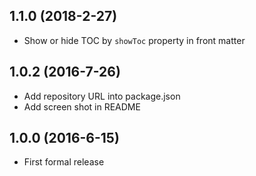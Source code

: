 ## 1.1.0 (2018-2-27)

* Show or hide TOC by `showToc` property in front matter

## 1.0.2 (2016-7-26)

* Add repository URL into package.json
* Add screen shot in README

## 1.0.0 (2016-6-15)

* First formal release
